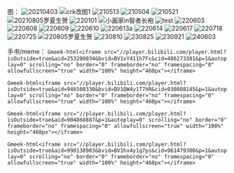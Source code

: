 图：
![20210403](https://github.com/BrokenLightsss/BrokenLightsss.github.io/assets/174887552/d7c486b1-ade7-439e-a404-7021d2441865)
![crk改图1](https://github.com/BrokenLightsss/BrokenLightsss.github.io/assets/174887552/dd32f287-082e-4eac-a64a-c6de923ba84b)
![210513](https://github.com/BrokenLightsss/BrokenLightsss.github.io/assets/174887552/4d5ae5e1-f8b3-483c-87a5-3b7e561b6556)
![210504](https://github.com/BrokenLightsss/BrokenLightsss.github.io/assets/174887552/f5cbc950-d163-4d78-9884-04e6a090d10c)
![210521](https://github.com/BrokenLightsss/BrokenLightsss.github.io/assets/174887552/9196435b-9e79-42a6-8e3a-19c5aa8b596b)
![20210805罗夏生贺](https://github.com/BrokenLightsss/BrokenLightsss.github.io/assets/174887552/8363df85-a2bf-4d40-be84-b70a9c23ed8f)
![220101](https://github.com/BrokenLightsss/BrokenLightsss.github.io/assets/174887552/76f3051d-3e27-4ed9-a3ca-fcb29d903e96)
![小画家in智者长袍](https://github.com/BrokenLightsss/BrokenLightsss.github.io/assets/174887552/3fb98b36-1719-411c-9174-508e447cc7a3)
![test](https://github.com/BrokenLightsss/BrokenLightsss.github.io/assets/174887552/00c8bdbe-7332-4894-b752-cd7bcee3ed5b)
![220603](https://github.com/BrokenLightsss/BrokenLightsss.github.io/assets/174887552/2a944b48-49d4-476a-a49c-660e00b25bd1)
![220608](https://github.com/BrokenLightsss/BrokenLightsss.github.io/assets/174887552/3c2730ba-c2e4-486b-aaf6-3e5322a7fd1d)
![220609](https://github.com/BrokenLightsss/BrokenLightsss.github.io/assets/174887552/eb2fef8e-bda7-4f9f-9bbb-62c79027e884)
![220610](https://github.com/BrokenLightsss/BrokenLightsss.github.io/assets/174887552/3864be74-586b-4b1b-b628-3f1e896b7adc)
![220613a](https://github.com/BrokenLightsss/BrokenLightsss.github.io/assets/174887552/cea75d70-ecf9-460e-8c50-28d928ea657a)
![220614](https://github.com/BrokenLightsss/BrokenLightsss.github.io/assets/174887552/b7ba18e9-63f5-450e-9ec5-2a4ea450bcdf)
![220617](https://github.com/BrokenLightsss/BrokenLightsss.github.io/assets/174887552/008fd866-bcc3-407a-9fb1-2121ce3a6b1d)
![220718](https://github.com/BrokenLightsss/BrokenLightsss.github.io/assets/174887552/a0633a46-70b6-4e78-ae0a-480ba4fd17e7)
![220725](https://github.com/BrokenLightsss/BrokenLightsss.github.io/assets/174887552/f1b96cd2-8864-4793-bb39-2fc07e8d4497)
![220805罗夏生贺](https://github.com/BrokenLightsss/BrokenLightsss.github.io/assets/174887552/40ecc89c-3f34-481c-8793-906a6483f405)
![230810](https://github.com/BrokenLightsss/BrokenLightsss.github.io/assets/174887552/cca76a54-b41d-4a35-82f0-a2ed83759fc0)
![230825](https://github.com/BrokenLightsss/BrokenLightsss.github.io/assets/174887552/8fca0f0c-f2ac-4158-9ef2-b095fe62d9cb)
![230921](https://github.com/BrokenLightsss/BrokenLightsss.github.io/assets/174887552/b3cacbd2-8edb-4ae9-ab31-e74845e1e5ba)
![240603](https://github.com/BrokenLightsss/BrokenLightsss.github.io/assets/174887552/7b7edc75-55e8-41f4-88e6-ed84656bcb91)

手书/meme：
`Gmeek-html<iframe src="//player.bilibili.com/player.html?isOutside=true&aid=253200034&bvid=BV1vY411h7Fc&cid=486273381&p=1&autoplay=0" scrolling="no" border="0" frameborder="no" framespacing="0" allowfullscreen="true" width="100%" height="460px"></iframe>`

`Gmeek-html<iframe src="//player.bilibili.com/player.html?isOutside=true&aid=946508330&bvid=BV1QW4y1T7hR&cid=930808145&p=1&autoplay=0" scrolling="no" border="0" frameborder="no" framespacing="0" allowfullscreen="true" width="100%" height="460px"></iframe>`

`Gmeek-html<iframe src="//player.bilibili.com/player.html?isOutside=true&aid=904868887&p=1&autoplay=0" scrolling="no" border="0" frameborder="no" framespacing="0" allowfullscreen="true" width="100%" height="460px"></iframe>`

`Gmeek-html<iframe src="//player.bilibili.com/player.html?isOutside=true&aid=990138903&bvid=BV1hx4y1g7ps&cid=961479300&p=1&autoplay=0" scrolling="no" border="0" frameborder="no" framespacing="0" allowfullscreen="true" width="100%" height="460px"></iframe>`
